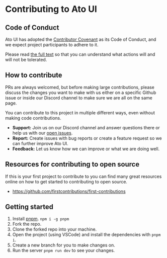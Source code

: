 # Contributing to Ato UI

## Code of Conduct

Ato UI has adopted the [Contributor Covenant](https://www.contributor-covenant.org/) as its Code of Conduct, and we expect project participants to adhere to it.

Please read [the full text](/CODE_OF_CONDUCT.md) so that you can understand what actions will and will not be tolerated.

## How to contribute

PRs are always welcomed, but before making large contributions, please discuss the changes you want to make with us either on a specific Github issue or inside our Discord channel to make sure we are all on the same page.

You can contribute to this project in multiple different ways, even without making code contributions.

- **Support:** Join us on our Discord channel and answer questions there or help us with our [open issues](https://github.com/bennymi/ato-ui/issues).
- **Report:** Create issues with bug reports or create a feature request so we can further improve Ato UI.
- **Feedback:** Let us know how we can improve or what we are doing well.

## Resources for contributing to open source

If this is your first project to contribute to you can find many great resources online on how to get started to contributing to open source.

- https://github.com/firstcontributions/first-contributions

## Getting started

1. Install [pnpm](https://pnpm.io/installation). `npm i -g pnpm`
2. Fork the repo.
3. Clone the forked repo into your machine.
4. Open the project (using VSCode) and install the dependencies with `pnpm i`.
5. Create a new branch for you to make changes on.
6. Run the server `pnpm run dev` to see your changes.
